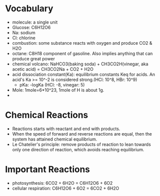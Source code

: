 # Vocabulary
- molecule: a single unit
- Glucose: C6H12O6
- Na: sodium
- Cl: chlorine
- combustion: some substance reacts with oxygen and produce CO2 & H2O
- octane: C8H18 component of gasoline. Also implies anything that can produce great power
- chemical volcano: NaHCO3(baking soda) + CH3CO2H(vinegar, aka acetic acid) = CH3CO2Na + CO2 + H2O
- acid dissociation constant(Ka): equilibrium constants Keq for acids. An acid's Ka >= 10^-2 is considered strong.(HCl: 10^8, HBr: 10^9)
  - pKa: -logKa (HCl: -8, vinegar: 5)
- Mole: 1mole=6*10^23, 1mole of H is about 1g.
- 


# Chemical Reactions
- Reactions starts with reactant and end with products.
- When the speed of forward and reverse reactions are equal, then the system has attained chemical equilibrium.
- Le Chatelier's principle: remove products of reaction to lean towards only one direction of reaction, which avoids reaching equilibrium.

# Important Reactions
- photosynthesis: 6CO2 + 6H2O = C6H12O6 + 6O2
- cellular respiration: C6H12O6 + 6O2 = 6CO2 + 6H2O